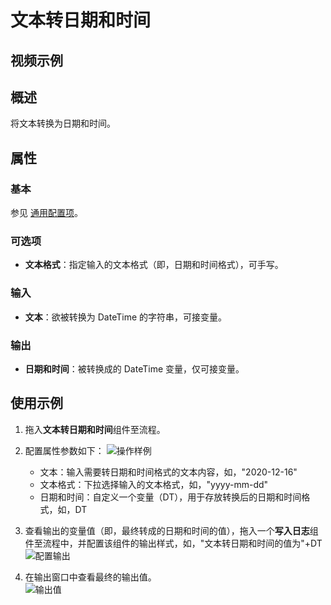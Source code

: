 # 文本转日期和时间

## 视频示例

## 概述

将文本转换为日期和时间。

## 属性

### 基本

参见 [通用配置项](../Appendix/CommonConfigurationItems.md)。

### 可选项

- **文本格式**：指定输入的文本格式（即，日期和时间格式），可手写。

### 输入

- **文本**：欲被转换为 DateTime 的字符串，可接变量。

### 输出

- **日期和时间**：被转换成的 DateTime 变量，仅可接变量。

## 使用示例

1. 拖入**文本转日期和时间**组件至流程。
2. 配置属性参数如下：
   ![操作样例](https://docimages.blob.core.chinacloudapi.cn/images/Activities/texttodatetime20201216.png)

    - 文本：输入需要转日期和时间格式的文本内容，如，"2020-12-16"
    - 文本格式：下拉选择输入的文本格式，如，"yyyy-mm-dd"
    - 日期和时间：自定义一个变量（DT），用于存放转换后的日期和时间格式，如，DT

3. 查看输出的变量值（即，最终转成的日期和时间的值），拖入一个**写入日志**组件至流程中，并配置该组件的输出样式，如，"文本转日期和时间的值为"+DT
   ![配置输出](https://docimages.blob.core.chinacloudapi.cn/images/Activities/outputdate20201216.png)
4. 在输出窗口中查看最终的输出值。  
   ![输出值](https://docimages.blob.core.chinacloudapi.cn/images/Activities/logscreen20201216.png)